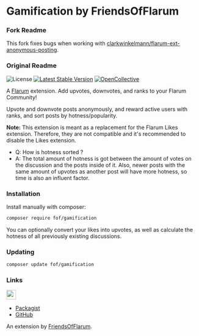 # Gamification by FriendsOfFlarum

### Fork Readme

This fork fixes bugs when working with [clarkwinkelmann/flarum-ext-anonymous-posting](https://github.com/clarkwinkelmann/flarum-ext-anonymous-posting/issues/3).

### Original Readme

![License](https://img.shields.io/badge/license-MIT-blue.svg) [![Latest Stable Version](https://img.shields.io/packagist/v/fof/gamification.svg)](https://packagist.org/packages/fof/gamification) [![OpenCollective](https://img.shields.io/badge/opencollective-fof-blue.svg)](https://opencollective.com/fof/donate)  

A [Flarum](http://flarum.org) extension. Add upvotes, downvotes, and ranks to your Flarum Community!

Upvote and downvote posts anonymously, and reward active users with ranks, and sort posts by hotness/popularity.

**Note:** This extension is meant as a replacement for the Flarum Likes extension. Therefore, they are not compatible and it's recommended to disable the Likes extension.

- Q: How is hotness sorted ? 
- A: The total amount of hotness is got between the amount of votes on the discussion and the posts inside of it. Also, newer posts with the same amount of upvotes as another post will have more hotness, so time is also an influent factor.

### Installation

Install manually with composer:

```sh
composer require fof/gamification
```

You can optionally convert your likes into upvotes, as well as calculate the hotness of all previously existing discussions.

### Updating

```sh
composer update fof/gamification
```

### Links

[<img src="https://opencollective.com/fof/donate/button@2x.png?color=blue" height="25" />](https://opencollective.com/fof/donate)

- [Packagist](https://packagist.org/packages/fof/gamification)
- [GitHub](https://github.com/FriendsOfFlarum/gamification)

An extension by [FriendsOfFlarum](https://github.com/FriendsOfFlarum).
